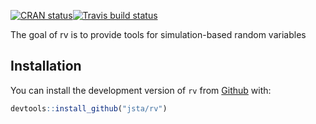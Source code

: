 
<!-- README.md is generated from README.Rmd. Please edit that file -->

[![CRAN
status](https://www.r-pkg.org/badges/version/rv)](https://cran.r-project.org/package=rv)[![Travis
build
status](https://travis-ci.org/jsta/rv.svg?branch=master)](https://travis-ci.org/jsta/rv)

The goal of rv is to provide tools for simulation-based random variables

## Installation

You can install the development version of `rv` from
[Github](https://github.com/jsta/rv) with:

``` r
devtools::install_github("jsta/rv")
```

